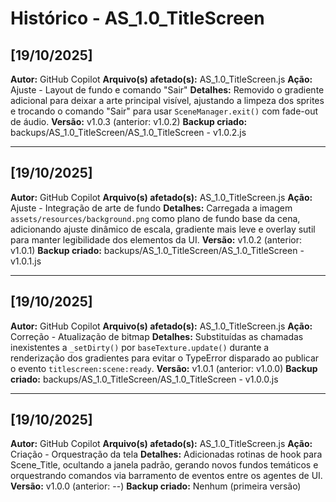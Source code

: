 # Histórico - AS_1.0_TitleScreen

## [19/10/2025]
**Autor:** GitHub Copilot
**Arquivo(s) afetado(s):** AS_1.0_TitleScreen.js
**Ação:** Ajuste - Layout de fundo e comando "Sair"
**Detalhes:** Removido o gradiente adicional para deixar a arte principal visível,
ajustando a limpeza dos sprites e trocando o comando "Sair" para usar
`SceneManager.exit()` com fade-out de áudio.
**Versão:** v1.0.3 (anterior: v1.0.2)
**Backup criado:** backups/AS_1.0_TitleScreen/AS_1.0_TitleScreen - v1.0.2.js

---

## [19/10/2025]
**Autor:** GitHub Copilot
**Arquivo(s) afetado(s):** AS_1.0_TitleScreen.js
**Ação:** Ajuste - Integração de arte de fundo
**Detalhes:** Carregada a imagem `assets/resources/background.png` como plano de
fundo base da cena, adicionando ajuste dinâmico de escala, gradiente mais leve
e overlay sutil para manter legibilidade dos elementos da UI.
**Versão:** v1.0.2 (anterior: v1.0.1)
**Backup criado:** backups/AS_1.0_TitleScreen/AS_1.0_TitleScreen - v1.0.1.js

---

## [19/10/2025]
**Autor:** GitHub Copilot
**Arquivo(s) afetado(s):** AS_1.0_TitleScreen.js
**Ação:** Correção - Atualização de bitmap
**Detalhes:** Substituídas as chamadas inexistentes a `_setDirty()` por
`baseTexture.update()` durante a renderização dos gradientes para evitar o
TypeError disparado ao publicar o evento `titlescreen:scene:ready`.
**Versão:** v1.0.1 (anterior: v1.0.0)
**Backup criado:** backups/AS_1.0_TitleScreen/AS_1.0_TitleScreen - v1.0.0.js

---

## [19/10/2025]
**Autor:** GitHub Copilot
**Arquivo(s) afetado(s):** AS_1.0_TitleScreen.js
**Ação:** Criação - Orquestração da tela
**Detalhes:** Adicionadas rotinas de hook para Scene_Title, ocultando a janela
padrão, gerando novos fundos temáticos e orquestrando comandos via barramento
de eventos entre os agentes de UI.
**Versão:** v1.0.0 (anterior: --)
**Backup criado:** Nenhum (primeira versão)
